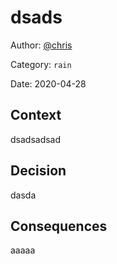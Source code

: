 # dsads

Author: [@chris](slack://user?team=T9U3SEE12&id=U9U5GKCHG)

Category: `rain`

Date: 2020-04-28

## Context

dsadsadsad

## Decision

dasda

## Consequences

aaaaa